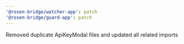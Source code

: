 ```yaml
---
'@rosen-bridge/watcher-app': patch
'@rosen-bridge/guard-app': patch
---
```


Removed duplicate ApiKeyModal files and updated all related imports
